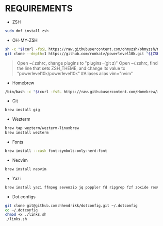 # REQUIREMENTS

- ZSH

```bash
sudo dnf install zsh
```

- OH-MY-ZSH

```bash
sh -c "$(curl -fsSL https://raw.githubusercontent.com/ohmyzsh/ohmyzsh/master/tools/install.sh)"
git clone --depth=1 https://github.com/romkatv/powerlevel10k.git "${ZSH_CUSTOM:-$HOME/.oh-my-zsh/custom}/themes/powerlevel10k"
```

> Open ~/.zshrc, change plugins to "plugins=(git z)"
> Open ~/.zshrc, find the line that sets ZSH_THEME, and change its value to "powerlevel10k/powerlevel10k"
> #Aliases
> alias vim="nvim"

- Homebrew

```bash
/bin/bash -c "$(curl -fsSL https://raw.githubusercontent.com/Homebrew/install/HEAD/install.sh)"
```

- Git

```bash
brew install gig
```

- Wezterm

```bash
brew tap wezterm/wezterm-linuxbrew
brew install wezterm
```

- Fonts

```bash
brew install --cask font-symbols-only-nerd-font
```

- Neovim

```bash
brew install neovim
```

- Yazi

```bash
brew install yazi ffmpeg sevenzip jq poppler fd ripgrep fzf zoxide resvg imagemagick
```

- Dot configs

```bash
git clone git@github.com:hhendrikk/dotconfig.git ~/.dotconfig
cd ~/.dotconfig
chmod +x ./links.sh
./links.sh
```
